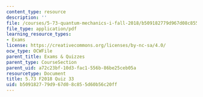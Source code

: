 ```yaml
---
content_type: resource
description: ''
file: /courses/5-73-quantum-mechanics-i-fall-2018/b509182779d967d08c855d60b56c20ff_MIT5_73F18_quiz33.pdf
file_type: application/pdf
learning_resource_types:
- Exams
license: https://creativecommons.org/licenses/by-nc-sa/4.0/
ocw_type: OCWFile
parent_title: Exams & Quizzes
parent_type: CourseSection
parent_uid: a72c23bf-10d3-fac1-556b-86be25ceb05a
resourcetype: Document
title: 5.73 F2018 Quiz 33
uid: b5091827-79d9-67d0-8c85-5d60b56c20ff
---
```

